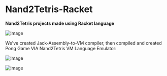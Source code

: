 # Nand2Tetris-Racket
**Nand2Tetris projects made using Racket language**


![image](https://github.com/roeygross/Nand2Tetris-Racket-Scheme/assets/128812767/4f061f84-5f71-445b-b9c5-d9aca88fbf83)


We've created Jack-Assembly-to-VM compiler, then compiled and created Pong Game VIA Nand2Tetris VM Language Emulator:


![image](https://github.com/user-attachments/assets/d9393c4b-16a2-476a-a7c0-c8acc9c47fb6)

![image](https://github.com/user-attachments/assets/26d503fd-500b-4f14-b63b-56463a87c218)

